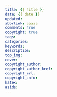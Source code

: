 ```yaml
---
title: {{ title }}
date: {{ date }}
updated:
abbrlink: aaaaa
comments: true
copyright: true
tags:
categories:
keywords:
description:
top_img:
cover:
copyright_author:
copyright_author_href:
copyright_url:
copyright_info:
katex:
aside:
---
```

